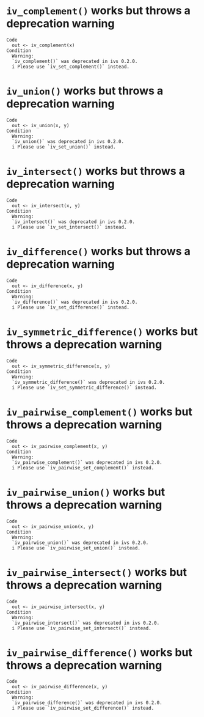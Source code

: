 # `iv_complement()` works but throws a deprecation warning

    Code
      out <- iv_complement(x)
    Condition
      Warning:
      `iv_complement()` was deprecated in ivs 0.2.0.
      i Please use `iv_set_complement()` instead.

# `iv_union()` works but throws a deprecation warning

    Code
      out <- iv_union(x, y)
    Condition
      Warning:
      `iv_union()` was deprecated in ivs 0.2.0.
      i Please use `iv_set_union()` instead.

# `iv_intersect()` works but throws a deprecation warning

    Code
      out <- iv_intersect(x, y)
    Condition
      Warning:
      `iv_intersect()` was deprecated in ivs 0.2.0.
      i Please use `iv_set_intersect()` instead.

# `iv_difference()` works but throws a deprecation warning

    Code
      out <- iv_difference(x, y)
    Condition
      Warning:
      `iv_difference()` was deprecated in ivs 0.2.0.
      i Please use `iv_set_difference()` instead.

# `iv_symmetric_difference()` works but throws a deprecation warning

    Code
      out <- iv_symmetric_difference(x, y)
    Condition
      Warning:
      `iv_symmetric_difference()` was deprecated in ivs 0.2.0.
      i Please use `iv_set_symmetric_difference()` instead.

# `iv_pairwise_complement()` works but throws a deprecation warning

    Code
      out <- iv_pairwise_complement(x, y)
    Condition
      Warning:
      `iv_pairwise_complement()` was deprecated in ivs 0.2.0.
      i Please use `iv_pairwise_set_complement()` instead.

# `iv_pairwise_union()` works but throws a deprecation warning

    Code
      out <- iv_pairwise_union(x, y)
    Condition
      Warning:
      `iv_pairwise_union()` was deprecated in ivs 0.2.0.
      i Please use `iv_pairwise_set_union()` instead.

# `iv_pairwise_intersect()` works but throws a deprecation warning

    Code
      out <- iv_pairwise_intersect(x, y)
    Condition
      Warning:
      `iv_pairwise_intersect()` was deprecated in ivs 0.2.0.
      i Please use `iv_pairwise_set_intersect()` instead.

# `iv_pairwise_difference()` works but throws a deprecation warning

    Code
      out <- iv_pairwise_difference(x, y)
    Condition
      Warning:
      `iv_pairwise_difference()` was deprecated in ivs 0.2.0.
      i Please use `iv_pairwise_set_difference()` instead.

